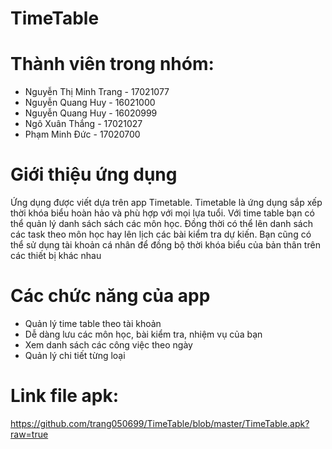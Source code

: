 # TimeTable
# Thành viên trong nhóm:
* Nguyễn Thị Minh Trang - 17021077
* Nguyễn Quang Huy - 16021000
* Nguyễn Quang Huy - 16020999
* Ngô Xuân Thắng - 17021027
* Phạm Minh Đức - 17020700

# Giới thiệu ứng dụng

Ứng dụng được viết dựa trên app Timetable. Timetable là ứng dụng sắp xếp thời khóa biểu hoàn hảo và phù hợp với mọi lựa tuổi. Với time table bạn có thể quản lý danh sách sách các môn học. Đồng thời có thể lên danh sách các task theo môn học hay lên lịch các bài kiểm tra dự kiến. Bạn cũng có thể sử dụng tài khoản cá nhân để đồng bộ thời khóa biểu của bản thân trên các thiết bị khác nhau

# Các chức năng của app
* Quản lý time table theo tài khoản
* Dễ dàng lưu các môn học, bài kiểm tra, nhiệm vụ của bạn
* Xem danh sách các công việc theo ngày
* Quản lý chi tiết từng loại

# Link file apk:
https://github.com/trang050699/TimeTable/blob/master/TimeTable.apk?raw=true
